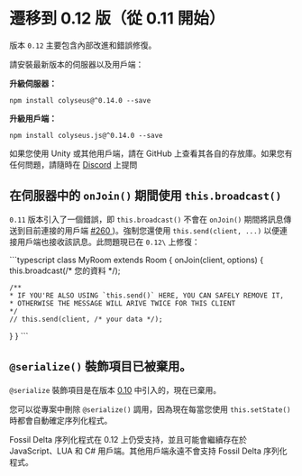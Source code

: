# 遷移到 0.12 版（從 0.11 開始）

版本 `0.12` 主要包含內部改進和錯誤修復。

請安裝最新版本的伺服器以及用戶端：

**升級伺服器：**

```npm install colyseus@^0.14.0 --save ```

**升級用戶端：**

``` npm install colyseus.js@^0.14.0 --save ```

如果您使用 Unity 或其他用戶端，請在 GitHub 上查看其各自的存放庫。如果您有任何問題，請隨時在 [Discord](https://discord.gg/RY8rRS7) 上提問

## 在伺服器中的 `onJoin()` 期間使用 `this.broadcast()`

`0.11` 版本引入了一個錯誤，即 `this.broadcast()` 不會在 `onJoin()` 期間將訊息傳送到目前連接的用戶端 [\#260 ](https://github.com/colyseus/colyseus/issues/260))。強制您還使用 `this.send(client, ...)` 以便連接用戶端也接收該訊息。此問題現已在 `0.12\` 上修復：

\`\`\`typescript class MyRoom extends Room { onJoin(client, options) { this.broadcast(/* 您的資料 \*/);

    /**
    * IF YOU'RE ALSO USING `this.send()` HERE, YOU CAN SAFELY REMOVE IT,
    * OTHERWISE THE MESSAGE WILL ARIVE TWICE FOR THIS CLIENT
    */
    // this.send(client, /* your data */);
  } } \`\`\`


## `@serialize()` 裝飾項目已被棄用。

`@serialize` 裝飾項目是在版本 [0.10](/migrating/0.10/#i-want-to-continue-using-the-previous-serializer) 中引入的，現在已棄用。

您可以從專案中刪除 `@serialize()` 調用，因為現在每當您使用 `this.setState()` 時都會自動確定序列化程式。

Fossil Delta 序列化程式在 0.12 上仍受支持，並且可能會繼續存在於 JavaScript、LUA 和 C# 用戶端。其他用戶端永遠不會支持 Fossil Delta 序列化程式。
